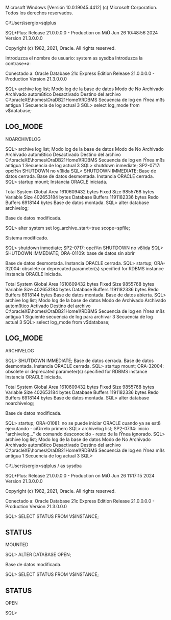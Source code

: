 Microsoft Windows [Versión 10.0.19045.4412]
(c) Microsoft Corporation. Todos los derechos reservados.

C:\Users\sergio>sqlplus

SQL*Plus: Release 21.0.0.0.0 - Production on MiÚ Jun 26 10:48:56 2024
Version 21.3.0.0.0

Copyright (c) 1982, 2021, Oracle.  All rights reserved.

Introduzca el nombre de usuario: system as sysdba
Introduzca la contrase±a:

Conectado a:
Oracle Database 21c Express Edition Release 21.0.0.0.0 - Production
Version 21.3.0.0.0

SQL> archive log list;
Modo log de la base de datos              Modo de No Archivado
Archivado automßtico             Desactivado
Destino del archivo            C:\oracleXE\homes\OraDB21Home1\RDBMS
Secuencia de log en lÝnea mßs antigua     1
Secuencia de log actual           3
SQL> select log_mode from v$database;

LOG_MODE
------------
NOARCHIVELOG

SQL> archive log list;
Modo log de la base de datos              Modo de No Archivado
Archivado automßtico             Desactivado
Destino del archivo            C:\oracleXE\homes\OraDB21Home1\RDBMS
Secuencia de log en lÝnea mßs antigua     1
Secuencia de log actual           3
SQL> shutdown inmediate;
SP2-0717: opci¾n SHUTDOWN no vßlida
SQL> SHUTDOWN IMMEDIATE;
Base de datos cerrada.
Base de datos desmontada.
Instancia ORACLE cerrada.
SQL> startup mount;
Instancia ORACLE iniciada.

Total System Global Area 1610609432 bytes
Fixed Size                  9855768 bytes
Variable Size             402653184 bytes
Database Buffers         1191182336 bytes
Redo Buffers                6918144 bytes
Base de datos montada.
SQL> alter database archivelog;

Base de datos modificada.

SQL> alter system set log_archive_start=true scope=spfile;

Sistema modificado.

SQL> shutdown inmediate;
SP2-0717: opci¾n SHUTDOWN no vßlida
SQL> SHUTDOWN IMMEDIATE;
ORA-01109: base de datos sin abrir


Base de datos desmontada.
Instancia ORACLE cerrada.
SQL> startup;
ORA-32004: obsolete or deprecated parameter(s) specified for RDBMS instance
Instancia ORACLE iniciada.

Total System Global Area 1610609432 bytes
Fixed Size                  9855768 bytes
Variable Size             402653184 bytes
Database Buffers         1191182336 bytes
Redo Buffers                6918144 bytes
Base de datos montada.
Base de datos abierta.
SQL> archive log list;
Modo log de la base de datos              Modo de Archivado
Archivado automßtico             Activado
Destino del archivo            C:\oracleXE\homes\OraDB21Home1\RDBMS
Secuencia de log en lÝnea mßs antigua     1
Siguiente secuencia de log para archivar   3
Secuencia de log actual           3
SQL> select log_mode from v$database;

LOG_MODE
------------
ARCHIVELOG

SQL> SHUTDOWN IMMEDIATE;
Base de datos cerrada.
Base de datos desmontada.
Instancia ORACLE cerrada.
SQL> startup mount;
ORA-32004: obsolete or deprecated parameter(s) specified for RDBMS instance
Instancia ORACLE iniciada.

Total System Global Area 1610609432 bytes
Fixed Size                  9855768 bytes
Variable Size             402653184 bytes
Database Buffers         1191182336 bytes
Redo Buffers                6918144 bytes
Base de datos montada.
SQL> alter database noarchivelog;

Base de datos modificada.

SQL> startup;
ORA-01081: no se puede iniciar ORACLE cuando ya se estß ejecutando - ciÚrrelo primero
SQL> archivelog list;
SP2-0734: inicio "archivelog..." de comando desconocido - resto de la lÝnea ignorado.
SQL> archive log list;
Modo log de la base de datos              Modo de No Archivado
Archivado automßtico             Desactivado
Destino del archivo            C:\oracleXE\homes\OraDB21Home1\RDBMS
Secuencia de log en lÝnea mßs antigua     1
Secuencia de log actual           3
SQL>

C:\Users\sergio>sqlplus / as sysdba

SQL*Plus: Release 21.0.0.0.0 - Production on MiÚ Jun 26 11:17:15 2024
Version 21.3.0.0.0

Copyright (c) 1982, 2021, Oracle.  All rights reserved.


Conectado a:
Oracle Database 21c Express Edition Release 21.0.0.0.0 - Production
Version 21.3.0.0.0

SQL> SELECT STATUS FROM V$INSTANCE;

STATUS
------------
MOUNTED

SQL> ALTER DATABASE OPEN;

Base de datos modificada.

SQL> SELECT STATUS FROM V$INSTANCE;

STATUS
------------
OPEN

SQL>













































